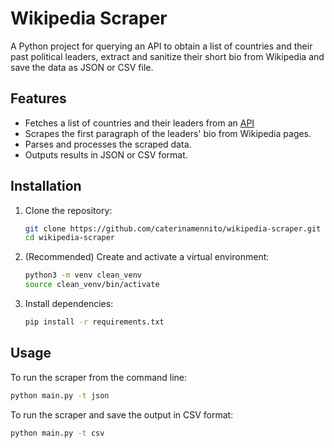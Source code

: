 # Wikipedia Scraper

A Python project for querying an API to obtain a list of countries and their past political leaders, extract and sanitize their short bio from Wikipedia and save the data as JSON or CSV file.

## Features

- Fetches a list of countries and their leaders from an [API](https://country-leaders.onrender.com/docs#/)
- Scrapes the first paragraph of the leaders' bio from Wikipedia pages.
- Parses and processes the scraped data.
- Outputs results in JSON or CSV format.


## Installation

1. Clone the repository:
    ```sh
    git clone https://github.com/caterinamennito/wikipedia-scraper.git
    cd wikipedia-scraper
    ```

2. (Recommended) Create and activate a virtual environment:
    ```sh
    python3 -m venv clean_venv
    source clean_venv/bin/activate
    ```

3. Install dependencies:
    ```sh
    pip install -r requirements.txt
    ```

## Usage

To run the scraper from the command line:
```sh
python main.py -t json
```
To run the scraper and save the output in CSV format:
```sh
python main.py -t csv
```
